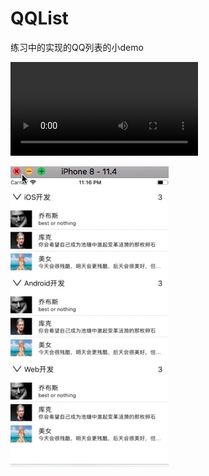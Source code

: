 # QQList
练习中的实现的QQ列表的小demo

![](https://github.com/canoejun/QQList/blob/master/QQList.mp4)

![](https://github.com/canoejun/QQList/blob/master/1.png)
